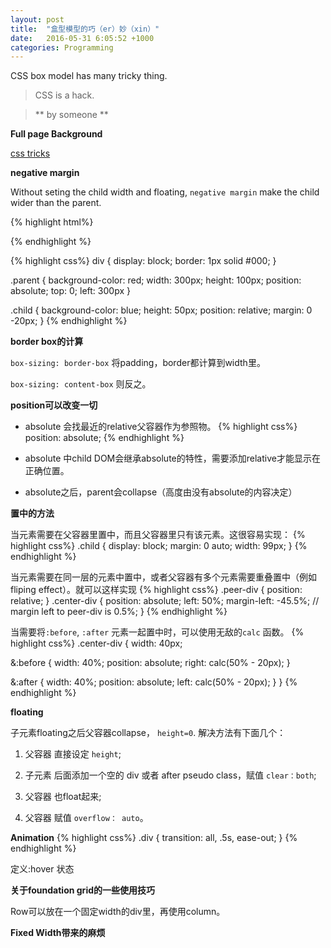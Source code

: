 ```yaml
---
layout: post
title:  "盒型模型的巧（er）妙（xin）"
date:   2016-05-31 6:05:52 +1000
categories: Programming
---
```


CSS box model has many tricky thing.
 
> CSS is a hack.

> ** by someone **

**Full page Background**

[css tricks](https://css-tricks.com/perfect-full-page-background-image/) 

**negative margin**

Without seting the child width and floating, `negative margin` make the child wider than the parent.

{% highlight html%}
<div class='parent'> 
  <div class='child'></div>
</div>
{% endhighlight %}

{% highlight css%}
div {
  display: block;
  border: 1px solid #000;
}

.parent {
  background-color: red;
  width: 300px;
  height: 100px;
  position: absolute;
  top: 0;
  left: 300px
}

.child {
  background-color: blue;
  height: 50px;
  position: relative;
  margin: 0 -20px;
}
{% endhighlight %}

**border box的计算**

`box-sizing: border-box` 将padding，border都计算到width里。

`box-sizing: content-box` 则反之。

**position可以改变一切**

- absolute 会找最近的relative父容器作为参照物。
{% highlight css%}
position: absolute;
{% endhighlight %}

- absolute 中child DOM会继承absolute的特性，需要添加relative才能显示在正确位置。

- absolute之后，parent会collapse（高度由没有absolute的内容决定）

**置中的方法**

当元素需要在父容器里置中，而且父容器里只有该元素。这很容易实现：
{% highlight css%}
.child {
  display: block;
  margin: 0 auto;
  width: 99px;
}
{% endhighlight %}

当元素需要在同一层的元素中置中，或者父容器有多个元素需要重叠置中（例如fliping effect）。就可以这样实现
{% highlight css%}
.peer-div {
  position: relative;
}
.center-div {
  position: absolute;
  left: 50%;
  margin-left: -45.5%; // margin left to peer-div is 0.5%;
}
{% endhighlight %}

当需要将`:before`, `:after` 元素一起置中时，可以使用无敌的`calc` 函数。
{% highlight css%}
.center-div {
  width: 40px;
  
  &:before {
    width: 40%;
    position: absolute;
    right: calc(50% - 20px);
  }
  
  &:after {
    width: 40%;
    position: absolute;
    left: calc(50% - 20px);
  }
}
{% endhighlight %}


**floating**

子元素floating之后父容器collapse， `height=0`. 解决方法有下面几个：

1. 父容器 直接设定 `height`;

2. 子元素 后面添加一个空的 div 或者 after pseudo class，赋值 `clear：both`;

3. 父容器 也float起来;

4. 父容器 赋值 `overflow： auto`。

**Animation**
{% highlight css%}
.div {
  transition: all, .5s, ease-out;
}
{% endhighlight %}


定义:hover 状态

**关于foundation grid的一些使用技巧**

Row可以放在一个固定width的div里，再使用column。

**Fixed Width带来的麻烦**

